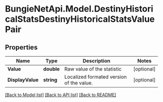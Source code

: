 # BungieNetApi.Model.DestinyHistoricalStatsDestinyHistoricalStatsValuePair
## Properties

Name | Type | Description | Notes
------------ | ------------- | ------------- | -------------
**Value** | **double** | Raw value of the statistic | [optional] 
**DisplayValue** | **string** | Localized formated version of the value. | [optional] 

[[Back to Model list]](../README.md#documentation-for-models) [[Back to API list]](../README.md#documentation-for-api-endpoints) [[Back to README]](../README.md)

